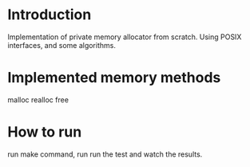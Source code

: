 # Introduction
Implementation of private memory allocator from scratch. Using POSIX interfaces, and some algorithms. 

# Implemented memory methods
malloc
realloc
free


# How to run
run make command, run run the test and watch the results.
